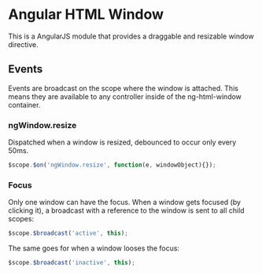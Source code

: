 # Angular HTML Window
This is a AngularJS module that provides a draggable and resizable window directive.

## Events
Events are broadcast on the scope where the window is attached. This means they are available to any controller inside of the ng-html-window container.

### ngWindow.resize
Dispatched when a window is resized, debounced to occur only every 50ms.
```javascript
$scope.$on('ngWindow.resize', function(e, windowObject){});
```

### Focus
Only one window can have the focus. When a window gets focused (by clicking it), a broadcast with a reference to the window is sent to all child scopes:
```javascript
$scope.$broadcast('active', this);
```

The same goes for when a window looses the focus:
```javascript
$scope.$broadcast('inactive', this);
```
